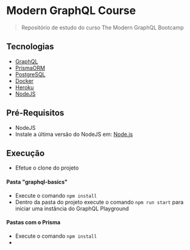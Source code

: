 # Modern GraphQL Course
> Repositório de estudo do curso The Modern GraphQL Bootcamp

## Tecnologias

* [GraphQL](https://graphql.org/)
* [PrismaORM](https://www.prisma.io/)
* [PostgreSQL](https://www.postgresql.org/)
* [Docker](https://www.docker.com/)
* [Heroku](https://www.heroku.com/)
* [NodeJS](https://nodejs.org/en/)

## Pré-Requisitos
 - NodeJS
 - Instale a última versão do NodeJS em: [Node.js](https://nodejs.org/)

## Execução
 - Efetue o clone do projeto
#### Pasta "graphql-basics"
 - Execute o comando ```npm install```
 - Dentro da pasta do projeto execute o comando ```npm run start``` para iniciar uma instância do GraphQL Playground

#### Pastas com o Prisma
 - Execute o comando ```npm install```
 - 

